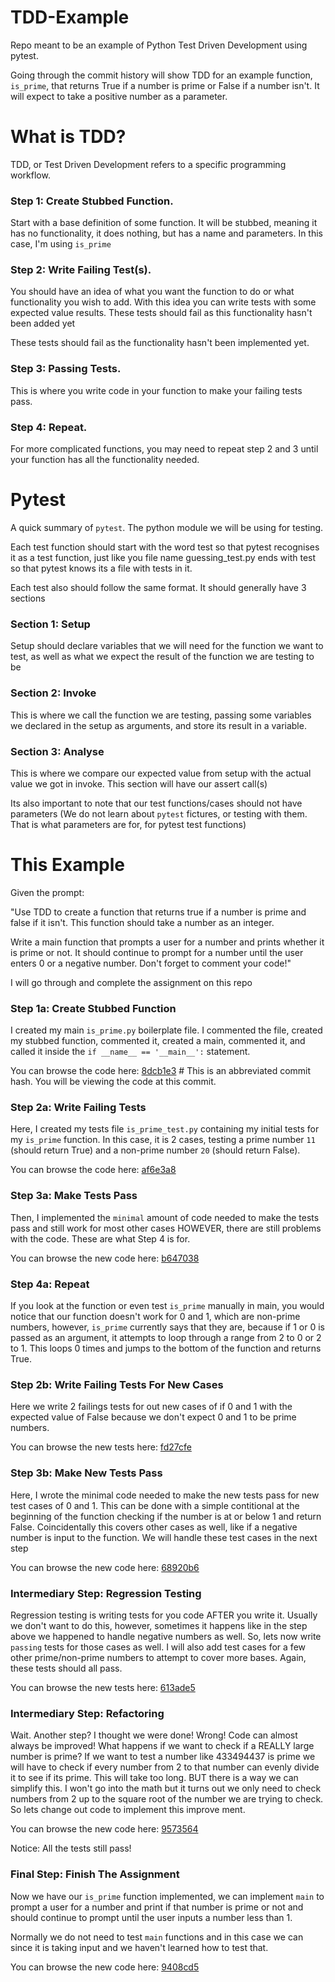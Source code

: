 # TDD-Example
Repo meant to be an example of Python Test Driven Development using pytest.

Going through the commit history will show TDD for an example function, `is_prime`, that returns True if a number is prime or False if a number isn't. It will expect to take a positive number as a parameter.

# What is TDD?
TDD, or Test Driven Development refers to a specific programming workflow.

### Step 1: Create Stubbed Function.
Start with a base definition of some function. It will be stubbed, meaning it has no functionality, it does nothing, but has a name and parameters. In this case, I'm using `is_prime`

### Step 2: Write Failing Test(s).
You should have an idea of what you want the function to do or what functionality you wish to add. With this idea you can write tests with some expected value results. These tests should fail as this functionality hasn't been added yet

These tests should fail as the functionality hasn't been implemented yet.

### Step 3: Passing Tests.
This is where you write code in your function to make your failing tests pass.


### Step 4: Repeat.
For more complicated functions, you may need to repeat step 2 and 3 until your function has all the functionality needed.

# Pytest
A quick summary of `pytest`. The python module we will be using for testing.

Each test function should start with the word test so that pytest recognises it as a test function, just like you file name guessing_test.py ends with test so that pytest knows its a file with tests in it.

Each test also should follow the same format. It should generally have 3 sections

### Section 1: Setup
Setup should declare variables that we will need for the function we want to test, as well as what we expect the result of the function we are testing to be

### Section 2: Invoke
This is where we call the function we are testing, passing some variables we declared in the setup as arguments, and store its result in a variable.

### Section 3: Analyse
This is where we compare our expected value from setup with the actual value we got in invoke. This section will have our assert call(s)

Its also important to note that our test functions/cases should not have parameters (We do not learn about `pytest` fictures, or testing with them. That is what parameters are for, for pytest test functions)

# This Example
Given the prompt:

"Use TDD to create a function that returns true if a number is prime and false if it isn't.
This function should take a number as an integer.

Write a main function that prompts a user for a number and prints whether it is prime or not.
It should continue to prompt for a number until the user enters 0 or a negative number.
Don't forget to comment your code!"

I will go through and complete the assignment on this repo

### Step 1a: Create Stubbed Function
I created my main `is_prime.py` boilerplate file. I commented the file, created my stubbed function, commented it, created a main, commented it, and called it inside the `if __name__ == '__main__':` statement.

You can browse the code here: [8dcb1e3](https://github.com/Acher0ns/TDD-Example/blob/8dcb1e390285891308c1eabcf8a27994887645f8/is_prime.py) # This is an abbreviated commit hash. You will be viewing the code at this commit.

### Step 2a: Write Failing Tests
Here, I created my tests file `is_prime_test.py` containing my initial tests for my `is_prime` function. In this case, it is 2 cases, testing a prime number `11` (should return True) and a non-prime number `20` (should return False).

You can browse the code here: [af6e3a8](https://github.com/Acher0ns/TDD-Example/blob/af6e3a86d562d4af0d7b40a59d82c4e823a23f0f/is_prime_test.py)

### Step 3a: Make Tests Pass
Then, I implemented the `minimal` amount of code needed to make the tests pass and still work for most other cases HOWEVER, there are still problems with the code. These are what Step 4 is for.

You can browse the new code here: [b647038](https://github.com/Acher0ns/TDD-Example/blob/b6470387cabfbd8513682b4fc573b2538ba6be59/is_prime.py)

### Step 4a: Repeat
If you look at the function or even test `is_prime` manually in main, you would notice that our function doesn't work for 0 and 1, which are non-prime numbers, however, `is_prime` currently says that they are, because if 1 or 0 is passed as an argument, it attempts to loop through a range from 2 to 0 or 2 to 1. This loops 0 times and jumps to the bottom of the function and returns True.

### Step 2b: Write Failing Tests For New Cases
Here we write 2 failings tests for out new cases of if 0 and 1 with the expected value of False because we don't expect 0 and 1 to be prime numbers.

You can browse the new tests here: [fd27cfe](https://github.com/Acher0ns/TDD-Example/blob/fd27cfee90537484ee359e2740ae19b10b01e769/is_prime_test.py)

### Step 3b: Make New Tests Pass
Here, I wrote the minimal code needed to make the new tests pass for new test cases of 0 and 1. This can be done with a simple contitional at the beginning of the function checking if the number is at or below 1 and return False. Coincidentally this covers other cases as well, like if a negative number is input to the function. We will handle these test cases in the next step

You can browse the new code here: [68920b6](https://github.com/Acher0ns/TDD-Example/blob/68920b6ccf6051cdf670d60c8b50926eaf3fc8eb/is_prime.py)

### Intermediary Step: Regression Testing
Regression testing is writing tests for you code AFTER you write it. Usually we don't want to do this, however, sometimes it happens like in the step above we happened to handle negative numbers as well. So, lets now write `passing` tests for those cases as well. I will also add test cases for a few other prime/non-prime numbers to attempt to cover more bases. Again, these tests should all pass.

You can browse the new tests here: [613ade5](https://github.com/Acher0ns/TDD-Example/blob/613ade50384c22953a96e090959abde0f89b04ff/is_prime_test.py)

### Intermediary Step: Refactoring
Wait. Another step? I thought we were done! Wrong! Code can almost always be improved! What happens if we want to check if a REALLY large number is prime? If we want to test a number like 433494437 is prime we will have to check if every number from 2 to that number can evenly divide it to see if its prime. This will take too long. BUT there is a way we can simplify this. I won't go into the math but it turns out we only need to check numbers from 2 up to the square root of the number we are trying to check. So lets change out code to implement this improve ment.

You can browse the new code here: [9573564](https://github.com/Acher0ns/TDD-Example/blob/9573564845c61b5754615608c82231ceb4faee51/is_prime.py)

Notice: All the tests still pass!

### Final Step: Finish The Assignment
Now we have our `is_prime` function implemented, we can implement `main` to prompt a user for a number and print if that number is prime or not and should continue to prompt until the user inputs a number less than 1.

Normally we do not need to test `main` functions and in this case we can since it is taking input and we haven't learned how to test that.

You can browse the new code here: [9408cd5](https://github.com/Acher0ns/TDD-Example/blob/9408cd50e47ea84b909e4af91fba2936ebaf3fd7/is_prime.py)
